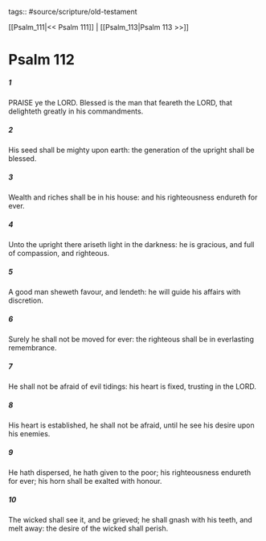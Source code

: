tags:: #source/scripture/old-testament

[[Psalm_111|<< Psalm 111]] | [[Psalm_113|Psalm 113 >>]]

# Psalm 112

##### 1

PRAISE ye the LORD. Blessed is the man that feareth the LORD, that delighteth greatly in his commandments.

##### 2

His seed shall be mighty upon earth: the generation of the upright shall be blessed.

##### 3

Wealth and riches shall be in his house: and his righteousness endureth for ever.

##### 4

Unto the upright there ariseth light in the darkness: he is gracious, and full of compassion, and righteous.

##### 5

A good man sheweth favour, and lendeth: he will guide his affairs with discretion.

##### 6

Surely he shall not be moved for ever: the righteous shall be in everlasting remembrance.

##### 7

He shall not be afraid of evil tidings: his heart is fixed, trusting in the LORD.

##### 8

His heart is established, he shall not be afraid, until he see his desire upon his enemies.

##### 9

He hath dispersed, he hath given to the poor; his righteousness endureth for ever; his horn shall be exalted with honour.

##### 10

The wicked shall see it, and be grieved; he shall gnash with his teeth, and melt away: the desire of the wicked shall perish.
